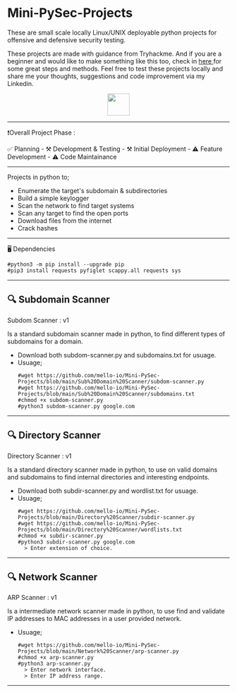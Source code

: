 <h1> Mini-PySec-Projects </h1>

These are small scale locally Linux/UNIX deployable python projects for offensive and defensive security testing.

These projects are made with guidance from Tryhackme. And if you are a beginner and would like to make something like this too, check in <a href="https://tryhackme.com/module/scripting-for-pentesters"> here </a> for some great steps and methods. Feel free to test these projects locally and share me your thoughts, suggestions and code improvement via my Linkedin.

<p align="center">
<a href="https://www.linkedin.com/in/dmelloderick/">
  <img height="50" src="https://user-images.githubusercontent.com/46517096/166973395-19676cd8-f8ec-4abf-83ff-da8243505b82.png"/>
</a>
  
---
❗Overall Project Phase : 

✅ Planning - 
⚒️ Development & Testing - 
⚒️ Initial Deployment - 
⚠️ Feature Development - 
⚠️ Code Maintainance

---

Projects in python to;
- Enumerate the target's subdomain & subdirectories
- Build a simple keylogger
- Scan the network to find target systems
- Scan any target to find the open ports
- Download files from the internet
- Crack hashes

---

🖥️ Dependencies
```
#python3 -m pip install --upgrade pip
#pip3 install requests pyfiglet scappy.all requests sys

```

---

## 🔍 Subdomain Scanner

Subdom Scanner : v1

Is a standard subdomain scanner made in python, to find different types of subdomains for a domain.
- Download both subdom-scanner.py and subdomains.txt for usuage.
- Usuage;
  ```
  #wget https://github.com/mello-io/Mini-PySec-Projects/blob/main/Sub%20Domain%20Scanner/subdom-scanner.py
  #wget https://github.com/mello-io/Mini-PySec-Projects/blob/main/Sub%20Domain%20Scanner/subdomains.txt
  #chmod +x subdom-scanner.py
  #python3 subdom-scanner.py google.com
  ```

---

## 🔍 Directory Scanner

Directory Scanner : v1

Is a standard directory scanner made in python, to use on valid domains and subdomains to find internal directories and interesting endpoints.
- Download both subdir-scanner.py and wordlist.txt for usuage.
- Usuage;
  ```
  #wget https://github.com/mello-io/Mini-PySec-Projects/blob/main/Directory%20Scanner/subdir-scanner.py
  #wget https://github.com/mello-io/Mini-PySec-Projects/blob/main/Directory%20Scanner/wordlists.txt
  #chmod +x subdir-scanner.py
  #python3 subdir-scanner.py google.com
    > Enter extension of choice.
  ```

---

## 🔍 Network Scanner

ARP Scanner : v1

Is a intermediate network scanner made in python, to use find and validate IP addresses to MAC addresses in a user provided network.  
- Usuage;
  ```
  #wget https://github.com/mello-io/Mini-PySec-Projects/blob/main/Network%20Scanner/arp-scanner.py
  #chmod +x arp-scanner.py
  #python3 arp-scanner.py
    > Enter network interface.
    > Enter IP address range.
  ```

---

<!--
## 📄 License

This work is licensed under the  
**Creative Commons Attribution-NonCommercial-NoDerivatives 4.0 International (CC BY-NC-ND 4.0)**

📌 *You may view and share this project with proper credit, but you may not modify it or use it commercially.*

🔗 [View License Terms](https://creativecommons.org/licenses/by-nc-nd/4.0/)
-->
